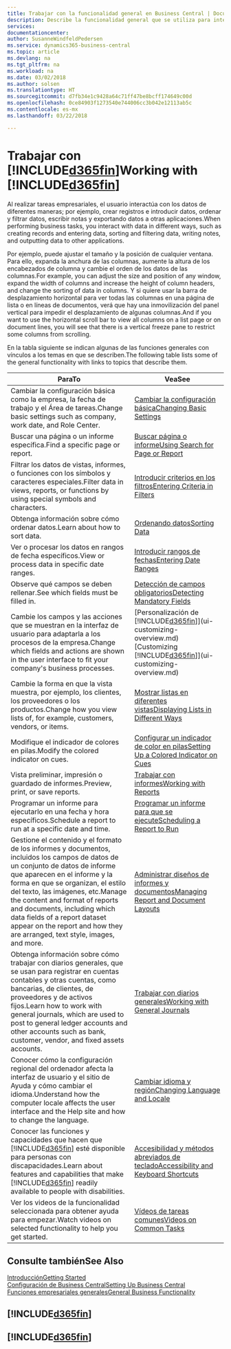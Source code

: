 ```yaml
---
title: Trabajar con la funcionalidad general en Business Central | Documentos de Microsoft
description: Describe la funcionalidad general que se utiliza para interactuar con los datos en Business Central, como introducir valores, ordenar datos y cambiar de vista.
services: 
documentationcenter: 
author: SusanneWindfeldPedersen
ms.service: dynamics365-business-central
ms.topic: article
ms.devlang: na
ms.tgt_pltfrm: na
ms.workload: na
ms.date: 03/02/2018
ms.author: solsen
ms.translationtype: HT
ms.sourcegitcommit: d7fb34e1c9428a64c71ff47be8bcff174649c00d
ms.openlocfilehash: 0ce84903f1273540e744006cc3b042e12113ab5c
ms.contentlocale: es-mx
ms.lasthandoff: 03/22/2018

---
```

# <a name="working-with-included365finincludesd365finmdmd"></a><span data-ttu-id="e7ab0-103">Trabajar con [!INCLUDE[d365fin](includes/d365fin_md.md)]</span><span class="sxs-lookup"><span data-stu-id="e7ab0-103">Working with [!INCLUDE[d365fin](includes/d365fin_md.md)]</span></span>
<span data-ttu-id="e7ab0-104">Al realizar tareas empresariales, el usuario interactúa con los datos de diferentes maneras; por ejemplo, crear registros e introducir datos, ordenar y filtrar datos, escribir notas y exportando datos a otras aplicaciones.</span><span class="sxs-lookup"><span data-stu-id="e7ab0-104">When performing business tasks, you interact with data in different ways, such as creating records and entering data, sorting and filtering data, writing notes, and outputting data to other applications.</span></span>

<span data-ttu-id="e7ab0-105">Por ejemplo, puede ajustar el tamaño y la posición de cualquier ventana. Para ello, expanda la anchura de las columnas, aumente la altura de los encabezados de columna y cambie el orden de los datos de las columnas.</span><span class="sxs-lookup"><span data-stu-id="e7ab0-105">For example, you can adjust the size and position of any window, expand the width of columns and increase the height of column headers, and change the sorting of data in columns.</span></span> <span data-ttu-id="e7ab0-106">Y si quiere usar la barra de desplazamiento horizontal para ver todas las columnas en una página de lista o en líneas de documentos, verá que hay una inmovilización del panel vertical para impedir el desplazamiento de algunas columnas.</span><span class="sxs-lookup"><span data-stu-id="e7ab0-106">And if you want to use the horizontal scroll bar to view all columns on a list page or on document lines, you will see that there is a vertical freeze pane to restrict some columns from scrolling.</span></span>

<span data-ttu-id="e7ab0-107">En la tabla siguiente se indican algunas de las funciones generales con vínculos a los temas en que se describen.</span><span class="sxs-lookup"><span data-stu-id="e7ab0-107">The following table lists some of the general functionality with links to topics that describe them.</span></span>

| <span data-ttu-id="e7ab0-108">Para</span><span class="sxs-lookup"><span data-stu-id="e7ab0-108">To</span></span> | <span data-ttu-id="e7ab0-109">Vea</span><span class="sxs-lookup"><span data-stu-id="e7ab0-109">See</span></span> |
| --- | --- |
| <span data-ttu-id="e7ab0-110">Cambiar la configuración básica como la empresa, la fecha de trabajo y el Área de tareas.</span><span class="sxs-lookup"><span data-stu-id="e7ab0-110">Change basic settings such as company, work date, and Role Center.</span></span> |[<span data-ttu-id="e7ab0-111">Cambiar la configuración básica</span><span class="sxs-lookup"><span data-stu-id="e7ab0-111">Changing Basic Settings</span></span>](ui-change-basic-settings.md) |
| <span data-ttu-id="e7ab0-112">Buscar una página o un informe específica.</span><span class="sxs-lookup"><span data-stu-id="e7ab0-112">Find a specific page or report.</span></span> |[<span data-ttu-id="e7ab0-113">Buscar página o informe</span><span class="sxs-lookup"><span data-stu-id="e7ab0-113">Using Search for Page or Report</span></span>](ui-search.md) |
| <span data-ttu-id="e7ab0-114">Filtrar los datos de vistas, informes, o funciones con los símbolos y caracteres especiales.</span><span class="sxs-lookup"><span data-stu-id="e7ab0-114">Filter data in views, reports, or functions by using special symbols and characters.</span></span> |[<span data-ttu-id="e7ab0-115">Introducir criterios en los filtros</span><span class="sxs-lookup"><span data-stu-id="e7ab0-115">Entering Criteria in Filters</span></span>](ui-enter-criteria-filters.md) |
| <span data-ttu-id="e7ab0-116">Obtenga información sobre cómo ordenar datos.</span><span class="sxs-lookup"><span data-stu-id="e7ab0-116">Learn about how to sort data.</span></span> |[<span data-ttu-id="e7ab0-117">Ordenando datos</span><span class="sxs-lookup"><span data-stu-id="e7ab0-117">Sorting Data</span></span>](ui-sorting.md) |
| <span data-ttu-id="e7ab0-118">Ver o procesar los datos en rangos de fecha específicos.</span><span class="sxs-lookup"><span data-stu-id="e7ab0-118">View or process data in specific date ranges.</span></span> |[<span data-ttu-id="e7ab0-119">Introducir rangos de fechas</span><span class="sxs-lookup"><span data-stu-id="e7ab0-119">Entering Date Ranges</span></span>](ui-enter-date-ranges.md) |
| <span data-ttu-id="e7ab0-120">Observe qué campos se deben rellenar.</span><span class="sxs-lookup"><span data-stu-id="e7ab0-120">See which fields must be filled in.</span></span> |[<span data-ttu-id="e7ab0-121">Detección de campos obligatorios</span><span class="sxs-lookup"><span data-stu-id="e7ab0-121">Detecting Mandatory Fields</span></span>](ui-mandatory-fields.md) |
| <span data-ttu-id="e7ab0-122">Cambie los campos y las acciones que se muestran en la interfaz de usuario para adaptarla a los procesos de la empresa.</span><span class="sxs-lookup"><span data-stu-id="e7ab0-122">Change which fields and actions are shown in the user interface to fit your company's business processes.</span></span> |<span data-ttu-id="e7ab0-123">[Personalización de [!INCLUDE[d365fin](includes/d365fin_md.md)]](ui-customizing-overview.md)</span><span class="sxs-lookup"><span data-stu-id="e7ab0-123">[Customizing [!INCLUDE[d365fin](includes/d365fin_md.md)]](ui-customizing-overview.md)</span></span> |
| <span data-ttu-id="e7ab0-124">Cambie la forma en que la vista muestra, por ejemplo, los clientes, los proveedores o los productos.</span><span class="sxs-lookup"><span data-stu-id="e7ab0-124">Change how you view lists of, for example, customers, vendors, or items.</span></span> |[<span data-ttu-id="e7ab0-125">Mostrar listas en diferentes vistas</span><span class="sxs-lookup"><span data-stu-id="e7ab0-125">Displaying Lists in Different Ways</span></span>](across-display-lists-different-views.md) |
| <span data-ttu-id="e7ab0-126">Modifique el indicador de colores en pilas.</span><span class="sxs-lookup"><span data-stu-id="e7ab0-126">Modify the colored indicator on cues.</span></span> |[<span data-ttu-id="e7ab0-127">Configurar un indicador de color en pilas</span><span class="sxs-lookup"><span data-stu-id="e7ab0-127">Setting Up a Colored Indicator on Cues</span></span>](ui-how-setup-colored-indicator-cues.md) |
|<span data-ttu-id="e7ab0-128">Vista preliminar, impresión o guardado de informes.</span><span class="sxs-lookup"><span data-stu-id="e7ab0-128">Preview, print, or save reports.</span></span>|[<span data-ttu-id="e7ab0-129">Trabajar con informes</span><span class="sxs-lookup"><span data-stu-id="e7ab0-129">Working with Reports</span></span>](ui-work-report.md)|
| <span data-ttu-id="e7ab0-130">Programar un informe para ejecutarlo en una fecha y hora específicos.</span><span class="sxs-lookup"><span data-stu-id="e7ab0-130">Schedule a report to run at a specific date and time.</span></span> |[<span data-ttu-id="e7ab0-131">Programar un informe para que se ejecute</span><span class="sxs-lookup"><span data-stu-id="e7ab0-131">Scheduling a Report to Run</span></span>](ui-work-report.md#ScheduleReport) |
| <span data-ttu-id="e7ab0-132">Gestione el contenido y el formato de los informes y documentos, incluidos los campos de datos de un conjunto de datos de informe que aparecen en el informe y la forma en que se organizan, el estilo del texto, las imágenes, etc.</span><span class="sxs-lookup"><span data-stu-id="e7ab0-132">Manage the content and format of reports and documents, including which data fields of a report dataset appear on the report and how they are arranged, text style, images, and more.</span></span>|[<span data-ttu-id="e7ab0-133">Administrar diseños de informes y documentos</span><span class="sxs-lookup"><span data-stu-id="e7ab0-133">Managing Report and Document Layouts</span></span>](ui-manage-report-layouts.md) |
| <span data-ttu-id="e7ab0-134">Obtenga información sobre cómo trabajar con diarios generales, que se usan para registrar en cuentas contables y otras cuentas, como bancarias, de clientes, de proveedores y de activos fijos.</span><span class="sxs-lookup"><span data-stu-id="e7ab0-134">Learn how to work with general journals, which are used to post to general ledger accounts and other accounts such as bank, customer, vendor, and fixed assets accounts.</span></span> |[<span data-ttu-id="e7ab0-135">Trabajar con diarios generales</span><span class="sxs-lookup"><span data-stu-id="e7ab0-135">Working with General Journals</span></span>](ui-work-general-journals.md) |
|<span data-ttu-id="e7ab0-136">Conocer cómo la configuración regional del ordenador afecta la interfaz de usuario y el sitio de Ayuda y cómo cambiar el idioma.</span><span class="sxs-lookup"><span data-stu-id="e7ab0-136">Understand how the computer locale affects the user interface and the Help site and how to change the language.</span></span>|[<span data-ttu-id="e7ab0-137">Cambiar idioma y región</span><span class="sxs-lookup"><span data-stu-id="e7ab0-137">Changing Language and Locale</span></span>](about-locale-language.md)|
|<span data-ttu-id="e7ab0-138">Conocer las funciones y capacidades que hacen que [!INCLUDE[d365fin](includes/d365fin_md.md)] esté disponible para personas con discapacidades.</span><span class="sxs-lookup"><span data-stu-id="e7ab0-138">Learn about features and capabilities that make [!INCLUDE[d365fin](includes/d365fin_md.md)] readily available to people with disabilities.</span></span>|[<span data-ttu-id="e7ab0-139">Accesibilidad y métodos abreviados de teclado</span><span class="sxs-lookup"><span data-stu-id="e7ab0-139">Accessibility and Keyboard Shortcuts</span></span>](ui-accessibility.md)|
|<span data-ttu-id="e7ab0-140">Ver los videos de la funcionalidad seleccionada para obtener ayuda para empezar.</span><span class="sxs-lookup"><span data-stu-id="e7ab0-140">Watch videos on selected functionality to help you get started.</span></span>|[<span data-ttu-id="e7ab0-141">Vídeos de tareas comunes</span><span class="sxs-lookup"><span data-stu-id="e7ab0-141">Videos on Common Tasks</span></span>](across-videos.md)|  

## <a name="see-also"></a><span data-ttu-id="e7ab0-142">Consulte también</span><span class="sxs-lookup"><span data-stu-id="e7ab0-142">See Also</span></span>
[<span data-ttu-id="e7ab0-143">Introducción</span><span class="sxs-lookup"><span data-stu-id="e7ab0-143">Getting Started</span></span>](index.md)  
[<span data-ttu-id="e7ab0-144">Configuración de Business Central</span><span class="sxs-lookup"><span data-stu-id="e7ab0-144">Setting Up Business Central</span></span>](setup.md)  
[<span data-ttu-id="e7ab0-145">Funciones empresariales generales</span><span class="sxs-lookup"><span data-stu-id="e7ab0-145">General Business Functionality</span></span>](ui-across-business-areas.md)  

## [!INCLUDE[d365fin](includes/free_trial_md.md)]  
## [!INCLUDE[d365fin](includes/training_link_md.md)]

